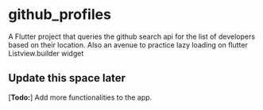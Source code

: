 # github_profiles

A Flutter project that queries the github search api for the list of developers based on their location.
Also an avenue to practice lazy loading on flutter Listview.builder widget

## Update this space later
[**Todo:**] Add more functionalities to the app.
